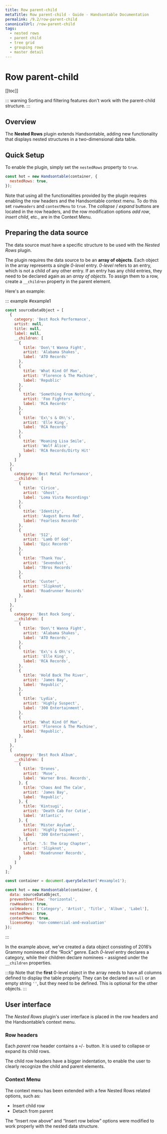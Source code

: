 ```yaml
---
title: Row parent-child
metaTitle: Row parent-child - Guide - Handsontable Documentation
permalink: /9.2/row-parent-child
canonicalUrl: /row-parent-child
tags:
  - nested rows
  - parent child
  - tree grid
  - grouping rows
  - master detail
---
```


# Row parent-child

[[toc]]

::: warning
Sorting and filtering features don't work with the parent-child structure.
:::

## Overview

The **Nested Rows** plugin extends Handsontable, adding new functionality that displays nested structures in a two-dimensional data table.

## Quick Setup

To enable the plugin, simply set the `nestedRows` property to `true`.

```js
const hot = new Handsontable(container, {
  nestedRows: true,
});
```

Note that using all the functionalities provided by the plugin requires enabling the row headers and the Handsontable context menu. To do this set `rowHeaders` and `contextMenu` to `true`. The _collapse_ / _expand_ buttons are located in the row headers, and the row modification options _add row_, _insert child_, etc., are in the Context Menu.

## Preparing the data source

The data source must have a specific structure to be used with the _Nested Rows_ plugin.

The plugin requires the data source to be an **array of objects**. Each object in the array represents a single _0-level_ entry.  _0-level_ refers to an entry, which is not a child of any other entry.
If an entry has any child entries, they need to be declared again as an _array of objects_. To assign them to a row, create a `__children` property in the parent element.

Here's an example:

::: example #example1
```js
const sourceDataObject = [
  {
    category: 'Best Rock Performance',
    artist: null,
    title: null,
    label: null,
    __children: [
      {
        title: 'Don\'t Wanna Fight',
        artist: 'Alabama Shakes',
        label: 'ATO Records'
      },
      {
        title: 'What Kind Of Man',
        artist: 'Florence & The Machine',
        label: 'Republic'
      },
      {
        title: 'Something From Nothing',
        artist: 'Foo Fighters',
        label: 'RCA Records'
      },
      {
        title: 'Ex\'s & Oh\'s',
        artist: 'Elle King',
        label: 'RCA Records'
      },
      {
        title: 'Moaning Lisa Smile',
        artist: 'Wolf Alice',
        label: 'RCA Records/Dirty Hit'
      }
    ]
  },
  {
    category: 'Best Metal Performance',
    __children: [
      {
        title: 'Cirice',
        artist: 'Ghost',
        label: 'Loma Vista Recordings'
      },
      {
        title: 'Identity',
        artist: 'August Burns Red',
        label: 'Fearless Records'
      },
      {
        title: '512',
        artist: 'Lamb Of God',
        label: 'Epic Records'
      },
      {
        title: 'Thank You',
        artist: 'Sevendust',
        label: '7Bros Records'
      },
      {
        title: 'Custer',
        artist: 'Slipknot',
        label: 'Roadrunner Records'
      },
    ]
  },
  {
    category: 'Best Rock Song',
    __children: [
      {
        title: 'Don\'t Wanna Fight',
        artist: 'Alabama Shakes',
        label: 'ATO Records',
      },
      {
        title: 'Ex\'s & Oh\'s',
        artist: 'Elle King',
        label: 'RCA Records',
      },
      {
        title: 'Hold Back The River',
        artist: 'James Bay',
        label: 'Republic',
      },
      {
        title: 'Lydia',
        artist: 'Highly Suspect',
        label: '300 Entertainment',
      },
      {
        title: 'What Kind Of Man',
        artist: 'Florence & The Machine',
        label: 'Republic',
      },
    ]
  },
  {
    category: 'Best Rock Album',
    __children: [
      {
        title: 'Drones',
        artist: 'Muse',
        label: 'Warner Bros. Records',
      }, {
        title: 'Chaos And The Calm',
        artist: 'James Bay',
        label: 'Republic',
      }, {
        title: 'Kintsugi',
        artist: 'Death Cab For Cutie',
        label: 'Atlantic',
      }, {
        title: 'Mister Asylum',
        artist: 'Highly Suspect',
        label: '300 Entertainment',
      }, {
        title: '.5: The Gray Chapter',
        artist: 'Slipknot',
        label: 'Roadrunner Records',
      }
    ]
  }
];

const container = document.querySelector('#example1');

const hot = new Handsontable(container, {
  data: sourceDataObject,
  preventOverflow: 'horizontal',
  rowHeaders: true,
  colHeaders: ['Category', 'Artist', 'Title', 'Album', 'Label'],
  nestedRows: true,
  contextMenu: true,
  licenseKey: 'non-commercial-and-evaluation'
});
```
:::

In the example above, we’ve created a data object consisting of 2016’s Grammy nominees of the “Rock” genre. Each _0-level_ entry declares a category, while their children declare nominees - assigned under the `__children` properties.

:::tip
Note that the **first** 0-level object in the array needs to have all columns defined to display the table properly. They can be declared as `null` or an empty string `''`, but they need to be defined. This is optional for the other objects.
:::

## User interface

The _Nested Rows_ plugin's user interface is placed in the row headers and the Handsontable’s context menu.

### Row headers

Each _parent_ row header contains a `+`/`-` button. It is used to collapse or expand its child rows.

The child row headers have a bigger indentation, to enable the user to clearly recognize the child and parent elements.

### Context Menu

The context menu has been extended with a few Nested Rows related options, such as:

* Insert child row
* Detach from parent

The “Insert row above” and “Insert row below” options were modified to work properly with the nested data structure.

